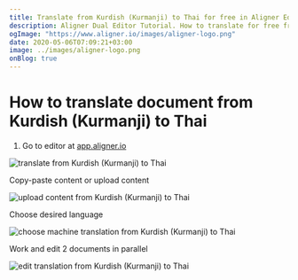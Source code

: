 ```yaml
---
title: Translate from Kurdish (Kurmanji) to Thai for free in Aligner Editor
description: Aligner Dual Editor Tutorial. How to translate for free from Kurdish (Kurmanji) to Thai. Aligner is multilingual document management platform. 
ogImage: "https://www.aligner.io/images/aligner-logo.png"
date: 2020-05-06T07:09:21+03:00
image: ../images/aligner-logo.png
onBlog: true
---
```


# How to translate document from Kurdish (Kurmanji) to Thai

1. Go to editor at [app.aligner.io](https://app.aligner.io "Aligner App web page")

![translate from Kurdish (Kurmanji) to Thai](../aligner-blank-editor.png "translate from Kurdish (Kurmanji) to Thai")

Copy-paste content or upload content

![upload content from Kurdish (Kurmanji) to Thai](../aligner-uploaded-document.png "upload content from Kurdish (Kurmanji) to Thai")

Choose desired language

![choose machine translation from Kurdish (Kurmanji) to Thai](../aligner-language-dropdown.png "choose machine translation from Kurdish (Kurmanji) to Thai")

Work and edit 2 documents in parallel

![edit translation from Kurdish (Kurmanji) to Thai](../aligner-double-sitded-editor.png "edit translation from Kurdish (Kurmanji) to Thai")

